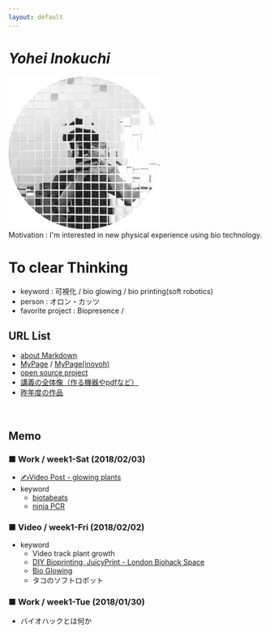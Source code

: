 ```yaml
---
layout: default
---
```


# _Yohei Inokuchi_
<img style="width : 300px; height : 300px;" src="image/profile.png"><br>
Motivation : I'm interested in new physical experience using bio technology.

# To clear Thinking
- keyword : 可視化 / bio glowing / bio printing(soft robotics)
- person : オロン・カッツ
- favorite project : Biopresence / 

## URL List
- [about Markdown](https://github.com/BioClub/Practice-Repository/blob/master/Reference.md)
- [MyPage](http://bha5.bioclub.org/participants/yohei/) / [MyPage(inoyoh)](https://inoyoh.github.io/BHA5/participants/yohei/)
- [open source project](https://www.hackteria.org/wiki/Collection_of_DIY_Biology,_Open_Source_Art_Projects)
- [講義の全体像（作る機器やpdfなど）](http://biohackacademy.github.io/bha5/classes/)
- [昨年度の作品](https://github.com/BioClub/lab/wiki/bha4)
<br><br><br>

## Memo
### ■ Work / week1-Sat (2018/02/03)
- [✍️Video Post - glowing plants](http://bha5.bioclub.org/general/2018/02/03/glowing_plants.html)
- keyword
  - [biotabeats](http://biotabeats.org/index.html)
  - [ninja PCR](https://blog.adafruit.com/2017/03/23/ninjapcr-open-source-iot-dna-amplifier/)

### ■ Video / week1-Fri (2018/02/02)
- keyword
  - Video track plant growth
  - [DIY Bioprinting, JuicyPrint - London Biohack Space](http://makezine.jp/blog/2016/09/prototyping-with-living-cells.html)
  - [Bio Glowing](http://jp.techcrunch.com/2014/08/12/20140811glowing-plant-is-one-of-y-combinators-very-first-biotech-startups/)
  - タコのソフトロボット

### ■ Work / week1-Tue (2018/01/30)
- バイオハックとは何か



